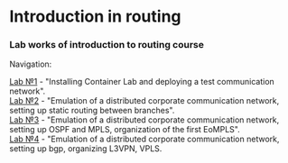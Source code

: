 # Introduction in routing

### Lab works of introduction to routing course

Navigation:

[Lab №1](lab1) - "Installing Container Lab and deploying a test communication network".  
[Lab №2](lab2) - "Emulation of a distributed corporate communication network, setting up static routing between branches".  
[Lab №3](lab3) - "Emulation of a distributed corporate communication network, setting up OSPF and MPLS, organization of the first EoMPLS".  
[Lab №4](lab4) - "Emulation of a distributed corporate communication network, setting up bgp, organizing L3VPN, VPLS.
